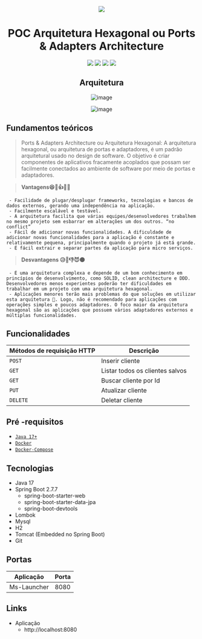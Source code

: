 <div align="center">

![](https://img.shields.io/badge/Status-Em%20Concluído-green)
</div>

<div align="center">

# POC Arquitetura Hexagonal ou Ports & Adapters Architecture

![](https://img.shields.io/badge/Autor-Francis%20Leandro%20-brightgreen)
![](https://img.shields.io/badge/Language-java-brightgreen)
![](https://img.shields.io/badge/Framework-springboot-brightgreen)
![](https://img.shields.io/badge/Arquitetura-Hexagonal-brightgreen)

</div> 

<div align="center">

## Arquitetura
![image](https://user-images.githubusercontent.com/30552983/209452432-e87027e9-7802-4275-b3b3-cfd2c5d38b1e.png)

![image](https://user-images.githubusercontent.com/30552983/209452250-a3f673fd-b61a-407d-90db-420156c3178f.png)
</div>

## Fundamentos teóricos

> Ports & Adapters Architecture ou Arquitetura Hexagonal: A arquitetura hexagonal, ou arquitetura de portas e adaptadores, é um padrão arquitetural usado no design de software. O objetivo é criar componentes de aplicativos fracamente acoplados que possam ser facilmente conectados ao ambiente de software por meio de portas e adaptadores.


> **Vantagens😆🧘👍🌈🌞**
```
 - Facilidade de plugar/desplugar frameworks, tecnologias e bancos de dados externos, gerando uma independência na aplicação.
 - Facilmente escalável e testável.
 - A arquitetura facilita que várias equipes/desenvolvedores trabalhem no mesmo projeto sem esbarrar em alterações um dos outros. “no conflict”
 - Fácil de adicionar novas funcionalidades. A dificuldade de adicionar novas funcionalidades para a aplicação é constante e relativamente pequena, principalmente quando o projeto já está grande.
 - É fácil extrair e separar partes da aplicação para micro serviços.
```

> **Desvantagens 😥👺👎😈🌑**
```
 - É uma arquitetura complexa e depende de um bom conhecimento em princípios de desenvolvimento, como SOLID, clean architecture e DDD. Desenvolvedores menos experientes poderão ter dificuldades em trabalhar em um projeto com uma arquitetura hexagonal.
 - Aplicações menores terão mais problemas do que soluções em utilizar esta arquitetura 🤔. Logo, não é recomendado para aplicações com operações simples e poucos adaptadores. O foco maior da arquitetura hexagonal são as aplicações que possuem vários adaptadores externos e múltiplas funcionalidades.
```

## Funcionalidades

| Métodos de requisição HTTP  | Descrição                       |
|-----------------------------|---------------------------------|
| `POST`                      | Inserir cliente                 |
| `GET`                       | Listar todos os clientes salvos |
| `GET`                       | Buscar cliente por Id           |
| `PUT`                       | Atualizar cliente               |
| `DELETE`                    | Deletar cliente                 |

##  Pré -requisitos

- [ `Java 17+` ](https://www.oracle.com/java/technologies/downloads/#java17)
- [ `Docker` ](https://www.docker.com/)
- [ `Docker-Compose` ](https://docs.docker.com/compose/install/)

## Tecnologias
- Java 17
- Spring Boot 2.7.7
    - spring-boot-starter-web
    - spring-boot-starter-data-jpa
    - spring-boot-devtools
- Lombok
- Mysql
- H2
- Tomcat (Embedded no Spring Boot)
- Git

## Portas
| Aplicação          | Porta |
|--------------------|-------|
| Ms-Launcher        | 8080  |

## Links

- Aplicação
  - http://localhost:8080
